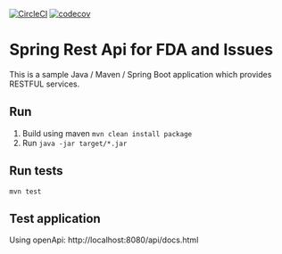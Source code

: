 [![CircleCI](https://circleci.com/gh/MarcinPrzyborowski/Spring-Boilerplate.svg?style=shield)](https://circleci.com/gh/MarcinPrzyborowski/FdaAndIssues)
[![codecov](https://codecov.io/gh/MarcinPrzyborowski/Spring-Boilerplate/branch/master/graph/badge.svg)](https://codecov.io/gh/MarcinPrzyborowski/FdaAndIssues)

# Spring Rest Api for FDA and Issues

This is a sample Java / Maven / Spring Boot application which provides RESTFUL services.

## Run

1. Build using maven ``mvn clean install package``
2. Run ``java -jar target/*.jar``

## Run tests

``mvn test``

## Test application

Using openApi: http://localhost:8080/api/docs.html


